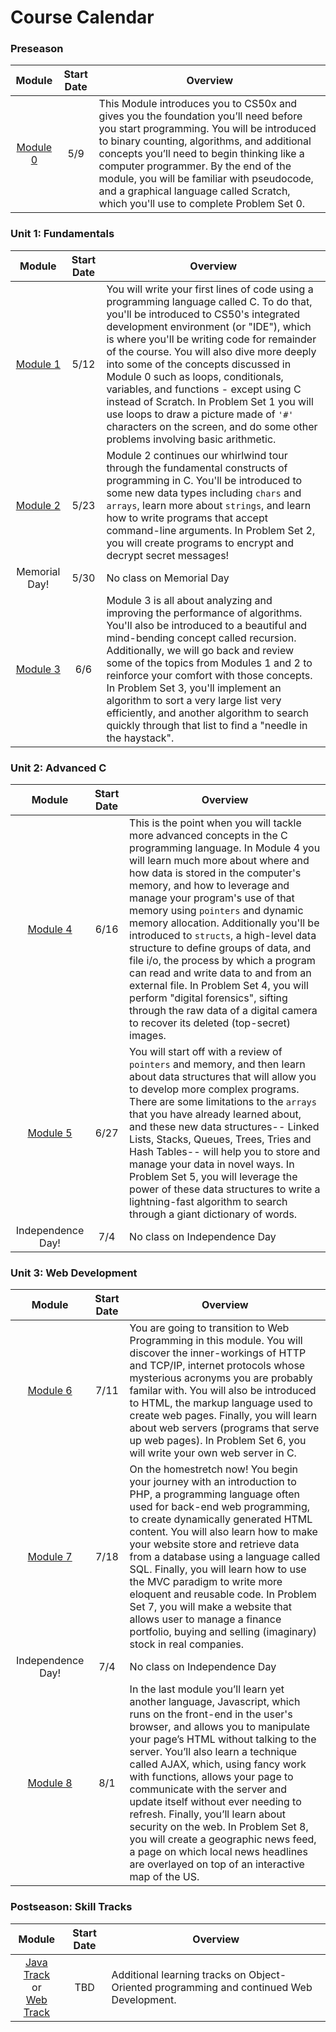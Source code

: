 # Course Calendar

### Preseason
|Module | Start Date | Overview |
| :-------------: | :-----: |-------------|
| [Module 0](./module0) | 5/9 | This Module introduces you to CS50x and gives you the foundation you’ll need before you start programming. You will be introduced to binary counting, algorithms, and additional concepts you’ll need to begin thinking like a computer programmer. By the end of the module, you will be familiar with pseudocode, and a graphical language called Scratch, which you'll use to complete Problem Set 0. |

### Unit 1: Fundamentals
|Module | Start Date | Overview |
| :-------------: | :-----: |-------------|
| [Module 1](./cs50/unit1-fundamentals/module1) | 5/12 | You will write your first lines of code using a programming language called C. To do that, you'll be introduced to CS50's integrated development environment (or "IDE"), which is where you'll be writing code for remainder of the course. You will also dive more deeply into some of the concepts discussed in Module 0 such as loops, conditionals, variables, and functions - except using C instead of Scratch. In Problem Set 1 you will use loops to draw a picture made of `'#'` characters on the screen, and do some other problems involving basic arithmetic. |
| [Module 2](./cs50/unit1-fundamentals/module2) | 5/23 | Module 2 continues our whirlwind tour through the fundamental constructs of programming in C. You'll be introduced to some new data types including `chars` and `arrays`, learn more about `strings`, and learn how to write programs that accept command-line arguments.  In Problem Set 2, you will create programs to encrypt and decrypt secret messages! |
Memorial Day! | 5/30 | No class on Memorial Day
| [Module 3](./cs50/unit1-fundamentals/module3) | 6/6 | Module 3 is all about analyzing and improving the performance of algorithms. You'll also be introduced to a beautiful and mind-bending concept called recursion. Additionally, we will go back and review some of the topics from Modules 1 and 2 to reinforce your comfort with those concepts. In Problem Set 3, you'll implement an algorithm to sort a very large list very efficiently, and another algorithm to search quickly through that list to find a "needle in the haystack".

### Unit 2: Advanced C
|Module | Start Date | Overview |
| :-------------: | :-----: |-------------|
| [Module 4](./cs50/unit2-advanced-c/module4) | 6/16 | This is the point when you will tackle more advanced concepts in the C programming language. In Module 4 you will learn much more about where and how data is stored in the computer's memory, and how to leverage and manage your program's use of that memory using `pointers` and dynamic memory allocation. Additionally you'll be introduced to `structs`, a high-level data structure to define groups of data, and file i/o, the process by which a program can read and write data to and from an external file. In Problem Set 4, you will perform "digital forensics", sifting through the raw data of a digital camera to recover its deleted (top-secret) images. |
| [Module 5](./cs50/unit2-advanced-c/module5) | 6/27 | You will start off with a review of `pointers` and memory, and then learn about data structures that will allow you to develop more complex programs. There are some limitations to the `arrays` that you have already learned about, and these new data structures-- Linked Lists, Stacks, Queues, Trees, Tries and Hash Tables-- will help you to store and manage your data in novel ways. In Problem Set 5, you will leverage the power of these data structures to write a lightning-fast algorithm to search through a giant dictionary of words. |
Independence Day! | 7/4 | No class on Independence Day

### Unit 3: Web Development
|Module | Start Date | Overview |
| :-------------: | :-----: |-------------|
| [Module 6](./cs50/unit3-web/module6) | 7/11 | You are going to transition to Web Programming in this module. You will discover the inner-workings of HTTP and TCP/IP, internet protocols whose mysterious acronyms you are probably familar with. You will also be introduced to HTML, the markup language used to create web pages. Finally, you will learn about web servers (programs that serve up web pages). In Problem Set 6, you will write your own web server in C.|
| [Module 7](./cs50/unit3-web/module7) | 7/18 | On the homestretch now! You begin your journey with an introduction to PHP, a programming language often used for back-end web programming, to create dynamically generated HTML content. You will also learn how to make your website store and retrieve data from a database using a language called SQL. Finally, you will learn how to use the MVC paradigm to write more eloquent and reusable code. In Problem Set 7, you will make a website that allows user to manage a finance portfolio, buying and selling (imaginary) stock in real companies. |
Independence Day! | 7/4 | No class on Independence Day
| [Module 8](./cs50/unit3-web/module8) | 8/1 | In the last module you’ll learn yet another language, Javascript, which runs on the front-end in the user's browser, and allows you to manipulate your page’s HTML without talking to the server. You’ll also learn a technique called AJAX, which, using fancy work with functions, allows your page to communicate with the server and update itself without ever needing to refresh. Finally, you’ll learn about security on the web. In Problem Set 8, you will create a geographic news feed, a page on which local news headlines are overlayed on top of an interactive map of the US.|


### Postseason: Skill Tracks
|Module | Start Date | Overview |
| :-------------: | :-----: |-------------|
[Java Track](./postseason/java-track) <br/> or <br/> [Web Track](./postseason/web-track) | TBD | Additional learning tracks on Object-Oriented programming and continued Web Development.
 
